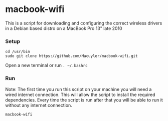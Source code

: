 # macbook-wifi
This is a script for downloading and configuring the correct wireless drivers in a Debian based distro on a MacBook Pro 13" late 2010

### Setup

```
cd /usr/bin
sudo git clone https://github.com/Macuyler/macbook-wifi.git
```

Open a new terminal or run `. ~/.bashrc`

### Run

Note: The first time you run this script on your machine you will need a wired internet connection. This will allow the script to install the required dependencies. Every time the script is run after that you will be able to run it without any internet connection.

```
macbook-wifi
```
